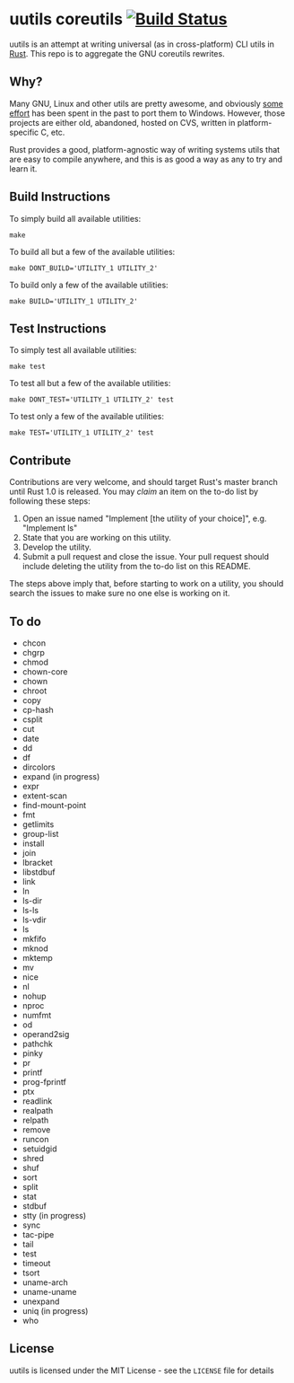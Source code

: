 uutils coreutils [![Build Status](https://api.travis-ci.org/uutils/coreutils.svg?branch=master)](https://travis-ci.org/uutils/coreutils)
================

uutils is an attempt at writing universal (as in cross-platform) CLI
utils in [Rust](http://www.rust-lang.org). This repo is to aggregate the GNU
coreutils rewrites.

Why?
----

Many GNU, Linux and other utils are pretty awesome, and obviously
[some](http://gnuwin32.sourceforge.net) [effort](http://unxutils.sourceforge.net)
has been spent in the past to port them to Windows. However, those projects
are either old, abandoned, hosted on CVS, written in platform-specific C, etc.

Rust provides a good, platform-agnostic way of writing systems utils that are easy
to compile anywhere, and this is as good a way as any to try and learn it.

Build Instructions
------------------

To simply build all available utilities:
```
make
```

To build all but a few of the available utilities:
```
make DONT_BUILD='UTILITY_1 UTILITY_2'
```

To build only a few of the available utilities:
```
make BUILD='UTILITY_1 UTILITY_2'
```

Test Instructions
-----------------

To simply test all available utilities:
```
make test
```

To test all but a few of the available utilities:
```
make DONT_TEST='UTILITY_1 UTILITY_2' test
```

To test only a few of the available utilities:
```
make TEST='UTILITY_1 UTILITY_2' test
```

Contribute
----------

Contributions are very welcome, and should target Rust's master branch until
Rust 1.0 is released. You may *claim* an item on the to-do list by following
these steps:

1. Open an issue named "Implement [the utility of your choice]", e.g. "Implement ls"
2. State that you are working on this utility.
3. Develop the utility.
4. Submit a pull request and close the issue.  Your pull request should include deleting the utility from the to-do list on this README.

The steps above imply that, before starting to work on a utility, you should search the issues to make sure no one else is working on it.

To do
-----

- chcon
- chgrp
- chmod
- chown-core
- chown
- chroot
- copy
- cp-hash
- csplit
- cut
- date
- dd
- df
- dircolors
- expand (in progress)
- expr
- extent-scan
- find-mount-point
- fmt
- getlimits
- group-list
- install
- join
- lbracket
- libstdbuf
- link
- ln
- ls-dir
- ls-ls
- ls-vdir
- ls
- mkfifo
- mknod
- mktemp
- mv
- nice
- nl
- nohup
- nproc
- numfmt
- od
- operand2sig
- pathchk
- pinky
- pr
- printf
- prog-fprintf
- ptx
- readlink
- realpath
- relpath
- remove
- runcon
- setuidgid
- shred
- shuf
- sort
- split
- stat
- stdbuf
- stty (in progress)
- sync
- tac-pipe
- tail
- test
- timeout
- tsort
- uname-arch
- uname-uname
- unexpand
- uniq (in progress)
- who

License
-------

uutils is licensed under the MIT License - see the `LICENSE` file for details
